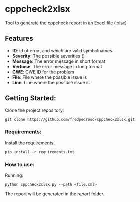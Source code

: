 # cppcheck2xlsx

Tool to generate the cppcheck report in an Excel file (.xlsx)

## Features

  - **ID**: id of error, and which are valid symbolnames.
  - **Severity**: The possible severities ()
  - **Message**: The error message in short format
  - **Verbose**: The error message in long format
  - **CWE**: CWE ID for the problem
  - **File**: File where the possible issue is
  - **Line**: Line where the possible issue is

## Getting Started:

Clone the project repository: 

```
git clone https://github.com/fredpedroso/cppcheck2xlsx.git
```

### Requirements:

Install the requirements:

```
pip install -r requirements.txt
```

### How to use:

Running:

```
python cppcheck2xlsx.py --path <file.xml>
```

The report will be generated in the _report_ folder.
